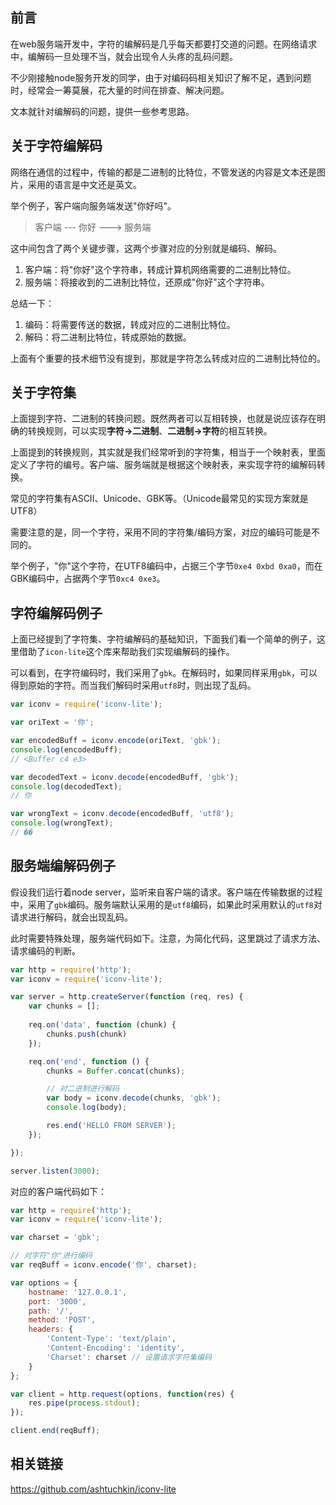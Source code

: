 ## 前言

在web服务端开发中，字符的编解码是几乎每天都要打交道的问题。在网络请求中，编解码一旦处理不当，就会出现令人头疼的乱码问题。

不少刚接触node服务开发的同学，由于对编码码相关知识了解不足，遇到问题时，经常会一筹莫展，花大量的时间在排查、解决问题。

文本就针对编解码的问题，提供一些参考思路。


## 关于字符编解码

网络在通信的过程中，传输的都是二进制的比特位，不管发送的内容是文本还是图片，采用的语言是中文还是英文。

举个例子，客户端向服务端发送"你好吗"。

>客户端 --- 你好 ---> 服务端

这中间包含了两个关键步骤，这两个步骤对应的分别就是编码、解码。

1. 客户端：将"你好"这个字符串，转成计算机网络需要的二进制比特位。
2. 服务端：将接收到的二进制比特位，还原成"你好"这个字符串。

总结一下：

1. 编码：将需要传送的数据，转成对应的二进制比特位。
2. 解码：将二进制比特位，转成原始的数据。

上面有个重要的技术细节没有提到，那就是字符怎么转成对应的二进制比特位的。

## 关于字符集

上面提到字符、二进制的转换问题。既然两者可以互相转换，也就是说应该存在明确的转换规则，可以实现**字符->二进制**、**二进制->字符**的相互转换。

上面提到的转换规则，其实就是我们经常听到的字符集，相当于一个映射表，里面定义了字符的编号。客户端、服务端就是根据这个映射表，来实现字符的编解码转换。

常见的字符集有ASCII、Unicode、GBK等。（Unicode最常见的实现方案就是UTF8）

需要注意的是，同一个字符，采用不同的字符集/编码方案，对应的编码可能是不同的。

举个例子，"你"这个字符，在UTF8编码中，占据三个字节`0xe4 0xbd 0xa0`，而在GBK编码中，占据两个字节`0xc4 0xe3`。

## 字符编解码例子

上面已经提到了字符集、字符编解码的基础知识，下面我们看一个简单的例子，这里借助了`icon-lite`这个库来帮助我们实现编解码的操作。

可以看到，在字符编码时，我们采用了`gbk`。在解码时，如果同样采用`gbk`，可以得到原始的字符。而当我们解码时采用`utf8`时，则出现了乱码。

```javascript
var iconv = require('iconv-lite');

var oriText = '你';

var encodedBuff = iconv.encode(oriText, 'gbk');
console.log(encodedBuff);
// <Buffer c4 e3>

var decodedText = iconv.decode(encodedBuff, 'gbk');
console.log(decodedText);
// 你

var wrongText = iconv.decode(encodedBuff, 'utf8');
console.log(wrongText);
// ��
```

## 服务端编解码例子

假设我们运行着node server，监听来自客户端的请求。客户端在传输数据的过程中，采用了`gbk`编码。服务端默认采用的是`utf8`编码，如果此时采用默认的`utf8`对请求进行解码，就会出现乱码。

此时需要特殊处理，服务端代码如下。注意，为简化代码，这里跳过了请求方法、请求编码的判断。

```javascript
var http = require('http');
var iconv = require('iconv-lite');

var server = http.createServer(function (req, res) {
    var chunks = [];
    
    req.on('data', function (chunk) {
        chunks.push(chunk)
    });

    req.on('end', function () {
        chunks = Buffer.concat(chunks);

        // 对二进制进行解码
        var body = iconv.decode(chunks, 'gbk');
        console.log(body);

        res.end('HELLO FROM SERVER');
    });

});

server.listen(3000);
```

对应的客户端代码如下：

```javascript
var http = require('http');
var iconv = require('iconv-lite');

var charset = 'gbk';

// 对字符"你"进行编码
var reqBuff = iconv.encode('你', charset);

var options = {
    hostname: '127.0.0.1',
    port: '3000',
    path: '/',
    method: 'POST',
    headers: {
        'Content-Type': 'text/plain',
        'Content-Encoding': 'identity',
        'Charset': charset // 设置请求字符集编码
    }
};

var client = http.request(options, function(res) {
    res.pipe(process.stdout);
});

client.end(reqBuff);
```

## 相关链接

https://github.com/ashtuchkin/iconv-lite